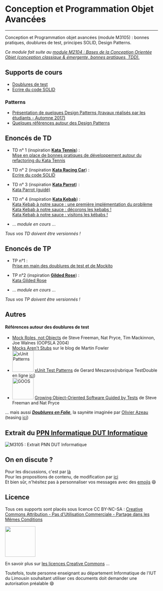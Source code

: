 # Conception et Programmation Objet Avancées
---
Conception et Programmation objet avancées (module M3105) : bonnes pratiques, doublures de test, principes SOLID, Design Patterns. 
 
*Ce module fait suite au [module M2104 : Bases de la Conception Orientée Objet (conception classique & émergente, bonnes pratiques, TDD).](https://github.com/iblasquez/enseignement-iut-m2104-conception)* 

## Supports de cours

- [Doublures de test](slides/TestDouble_Mockito.pdf) 
- [Ecrire du code SOLID](slides/SOLID.pdf) 





 
### Patterns 
- [Présentation de quelques Design Patterns (travaux réalisés par les étudiants - Automne 2017)](patterns/patterns_2017.md)
- [Quelques références autour des Design Patterns](patterns/references_patterns.md)


## Enoncés de TD

- TD n° 1 (inspiration **[Kata Tennis](https://github.com/emilybache/Tennis-Refactoring-Kata)**) :  
[Mise en place de bonnes pratiques de développement autour du refactoring du Kata Tennis](TD/M3105_BonnesPratiques_KataTennis.pdf) 

- TD n° 2 (inspiration  **[Kata Racing Car](https://github.com/emilybache/Racing-Car-Katas)**) :  
[Ecrire du code SOLID ](TD/M3105_SOLID_tirePressureMonitoringSystem.pdf) 

- TD n° 3 (inspiration  **[Kata Parrot](https://github.com/emilybache/Parrot-Refactoring-Kata)**) :  
[Kata Parrot (guidé) ](TD/M3105_SOLID_Polymorphism_KataParrot.pdf) 

- TD n° 4 (inspiration  **[Kata Kebab](https://github.com/malk/the-kebab-kata)**) :  
[Kata Kebab à notre sauce : une première implémentation du problème](TD/M3105_Kebab_Presentation.pdf)   
[Kata Kebab à notre sauce : décorons les kebabs !](TD/M3105_Kebab_Decorateur.pdf)  
[Kata Kebab à notre sauce : visitons les kébabs !](TD/M3105_Kebab_Visiteur.pdf)

- ... *module en cours* ...


*Tous vos TD doivent être versionnés !*

## Enoncés de TP

- TP n°1 :  
[Prise en main des doublures de test et de Mockito](https://github.com/iblasquez/tuto_mockito)

- TP n°2 (inspiration  **[Gilded Rose](https://github.com/emilybache/GildedRose-Refactoring-Kata)**) :  
[Kata Gilded Rose](TD/M3105_GildedRose.pdf) 

-  ... *module en cours* ...


*Tous vos TP doivent être versionnés !*

## Autres

#### Références autour des doublures de test

- [Mock Roles, not Objects](http://www.jmock.org/oopsla2004.pdf) de Steve Freeman, Nat Pryce, Tim Mackinnon, Joe Walnes (OOPSLA 2004)
- [Mocks Aren't Stubs](https://martinfowler.com/articles/mocksArentStubs.html) sur le blog de Martin Fowler
- <img src="http://xunitpatterns.com/Cover-Small.gif" alt="xUnit Patterns" width="70"> [xUnit Test Patterns](https://www.amazon.com/xUnit-Test-Patterns-Refactoring-Code/dp/0131495054) de Gerard Meszaros(rubrique TestDouble en ligne [ici](http://xunitpatterns.com/Test%20Double.html)) 
- <img src="http://www.growing-object-oriented-software.com/cover.jpg" alt="GOOS" width="70"> [Growing Object-Oriented Software Guided by Tests](http://www.growing-object-oriented-software.com) de Steve Freeman and Nat Pryce 

... mais aussi [***Doublures en Folie***](http://agilitateur.azeau.com/public/doublures-en-folie/doublures-en-folie.v1.html), la saynète imaginée par [Olivier Azeau](https://twitter.com/oaz) (teasing [ici](https://www.youtube.com/watch?v=5gkmE0lfkrs))


## Extrait du [PPN Informatique DUT Informatique](https://cache.media.enseignementsup-recherche.gouv.fr/file/25/09/7/PPN_INFORMATIQUE_256097.pdf)

![M3105 : Extrait PNN DUT Informatique](ressources/M3105_PPN_DUTInformatique.png)

## On en discute ?
Pour les discussions, c'est par [là](https://github.com/iblasquez/enseignement-iut-m3105-conception-avancee/issues)  
Pour les propositions de contenu, de modification par [ici](https://github.com/iblasquez/enseignement-iut-m3105-conception-avancee/pulls)  
Et bien sûr, n'hésitez pas à personnaliser vos messages avec des [emojis](http://www.webpagefx.com/tools/emoji-cheat-sheet/) :smile:

Licence
-------

Tous ces supports sont placés sous licence CC BY-NC-SA :  [Creative Commons
Attribution - Pas d'Utilisation Commerciale - Partage dans les Mêmes Conditions](https://creativecommons.org/licenses/by-nc-sa/4.0/)

<img src="https://licensebuttons.net/l/by-nc-sa/3.0/88x31.png" width="100">

En savoir plus sur [les licences Creative Commons](https://creativecommons.org/licenses/?lang=fr-FR) ...

Toutefois, toute personne enseignant au département Informatique de l'IUT du Limousin souhaitant utiliser ces documents doit demander une autorisation préalable :smile:

